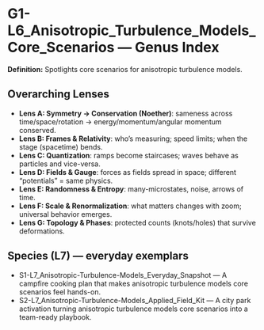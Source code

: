 # G1-L6_Anisotropic_Turbulence_Models_Core_Scenarios — Genus Index
**Definition:** Spotlights core scenarios for anisotropic turbulence models.

## Overarching Lenses

- **Lens A: Symmetry -> Conservation (Noether)**: sameness across time/space/rotation → energy/momentum/angular momentum conserved.
- **Lens B: Frames & Relativity**: who’s measuring; speed limits; when the stage (spacetime) bends.
- **Lens C: Quantization**: ramps become staircases; waves behave as particles and vice-versa.
- **Lens D: Fields & Gauge**: forces as fields spread in space; different “potentials” = same physics.
- **Lens E: Randomness & Entropy**: many-microstates, noise, arrows of time.
- **Lens F: Scale & Renormalization**: what matters changes with zoom; universal behavior emerges.
- **Lens G: Topology & Phases**: protected counts (knots/holes) that survive deformations.

## Species (L7) — everyday exemplars
- S1-L7_Anisotropic-Turbulence-Models_Everyday_Snapshot — A campfire cooking plan that makes anisotropic turbulence models core scenarios feel hands-on.
- S2-L7_Anisotropic-Turbulence-Models_Applied_Field_Kit — A city park activation turning anisotropic turbulence models core scenarios into a team-ready playbook.
